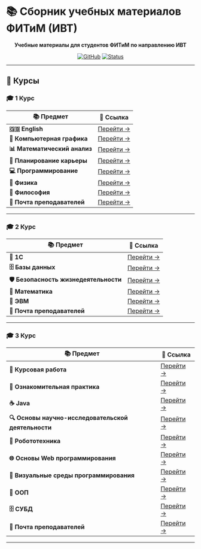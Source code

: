 
# 📚 Сборник учебных материалов ФИТиМ (ИВТ)

<div align="center">

**Учебные материалы для студентов ФИТиМ по направлению ИВТ**

[![GitHub](https://img.shields.io/badge/GitHub-Repository-blue?style=for-the-badge&logo=github)](https://github.com/Lesyalys/Study)
[![Status](https://img.shields.io/badge/Status-Active-success?style=for-the-badge)](https://github.com/Lesyalys/Study)

</div>

---

## 🎯 Курсы

### 🎓 **1 Курс**


| 📚 Предмет | 🔗 Ссылка |
|------------|------------|
| **🇬🇧 English** | [Перейти →](https://github.com/Lesyalys/Study/tree/main/course%201/English) |
| **🎨 Компьютерная графика** | [Перейти →](https://github.com/Lesyalys/Study/tree/main/course%201/%D0%9A%D0%BE%D0%BC%D0%BF%20%D0%93%D1%80%D0%B0%D1%84%D0%B8%D0%BA%D0%B0) |
| **📊 Математический анализ** | [Перейти →](https://github.com/Lesyalys/Study/tree/main/course%201/%D0%9C%D0%B0%D1%82%20%D0%90%D0%BD%D0%B0%D0%BB%D0%B8%D0%B7) |
| **💼 Планирование карьеры** | [Перейти →](https://github.com/Lesyalys/Study/tree/main/course%201/%D0%9F%D0%BB%D0%B0%D0%BD%D0%B8%D1%80%D0%BE%D0%B2%D0%B0%D0%BD%D0%B8%D0%B5%20%D0%BA%D0%B0%D1%80%D1%8C%D0%B5%D1%80%D1%8B%20(%D0%9F%D0%9A)%20%D0%BB%D0%B5%D0%BA%D1%86%D0%B8%D0%B8%20(%D0%BA%D0%BE%D0%BD%D1%81%D0%BF%D0%B5%D0%BA%D1%82%D1%8B%20%D0%9D%D0%95%20%D0%9D%D0%A3%D0%96%D0%9D%D0%AB)) |
| **💻 Программирование** | [Перейти →](https://github.com/Lesyalys/Study/tree/main/course%201/%D0%9F%D1%80%D0%BE%D0%B3%D1%80%D0%B0%D0%BC%D0%BC%D0%B8%D1%80%D0%BE%D0%B2%D0%B0%D0%BD%D0%B8%D0%B5%20(%D0%BB%D0%B5%D0%BA%D1%86%D0%B8%D0%B8%20%2B%20%D0%BF%D1%80%D0%B0%D0%BA%D1%82%D0%B8%D0%BA%D0%B0)) |
| **🔬 Физика** | [Перейти →](https://github.com/Lesyalys/Study/tree/main/course%201/%D0%A4%D0%B8%D0%B7%D0%B8%D0%BA%D0%B0) |
| **🧠 Философия** | [Перейти →](https://github.com/Lesyalys/Study/tree/main/course%201/%D0%A4%D0%B8%D0%BB%D0%BE%D1%81%D0%BE%D1%84%D0%B8%D1%8F) |
| **📧 Почта преподавателей** | [Перейти →](https://github.com/Lesyalys/Study/blob/main/course%201/%D0%9F%D0%BE%D1%87%D1%82%D0%B0%20%D0%BF%D1%80%D0%B5%D0%BF%D0%BE%D0%B4%D0%B0%D0%B2%D0%B0%D1%82%D0%B5%D0%BB%D0%B5%D0%B9.txt) |



---

### 🎓 **2 Курс**


| 📚 Предмет | 🔗 Ссылка |
|------------|------------|
| **🏢 1С** | [Перейти →](https://github.com/Lesyalys/Study/tree/main/course%202/1C) |
| **🗄️ Базы данных** | [Перейти →](https://github.com/Lesyalys/Study/tree/main/course%202/%D0%91%D0%94) |
| **🛡️ Безопасность жизнедеятельности** | [Перейти →](https://github.com/Lesyalys/Study/tree/main/course%202/%D0%91%D0%96) |
| **📐 Математика** | [Перейти →](https://github.com/Lesyalys/Study/tree/main/course%202/%D0%9C%D0%B0%D1%82%D0%B5%D0%BC%D0%B0%D1%82%D0%B8%D0%BA%D0%B0) |
| **💾 ЭВМ** | [Перейти →](https://github.com/Lesyalys/Study/tree/main/course%202/%D0%AD%D0%92%D0%9C) |
| **📧 Почта преподавателей** | [Перейти →](https://github.com/Lesyalys/Study/blob/main/course%202/%D0%9F%D0%BE%D1%87%D1%82%D0%B0%20%D0%BF%D1%80%D0%B5%D0%BF%D0%BE%D0%B4%D0%B0%D0%B2%D0%B0%D1%82%D0%B5%D0%BB%D0%B5%D0%B9.txt) |



---

### 🎓 **3 Курс**

| 📚 Предмет | 🔗 Ссылка |
|------------|------------|
| **📄 Курсовая работа** | [Перейти →](https://github.com/Lesyalys/Study/tree/main/course%203/%D0%9A%D1%83%D1%80%D1%81%D0%BE%D0%B2%D0%B0%D1%8F%20%D1%80%D0%B0%D0%B1%D0%BE%D1%82%D0%B0) |
| **📝 Ознакомительная практика** | [Перейти →](https://github.com/Lesyalys/Study/tree/main/course%203/%D0%9E%D0%B7%D0%BD%D0%B0%D0%BA%D0%BE%D0%BC%D0%B8%D1%82%D0%B5%D0%BB%D1%8C%D0%BD%D0%B0%D1%8F%20%D0%BF%D1%80%D0%B0%D1%82%D0%B8%D0%BA%D0%B0) |
| **☕ Java** | [Перейти →](https://github.com/Lesyalys/Study/tree/main/course%203/Java) |
| **🔍 Основы научно-исследовательской деятельности** | [Перейти →](https://github.com/Lesyalys/Study/tree/main/course%203/%D0%9D%D0%98%D0%94) |
| **🤖 Робототехника** | [Перейти →](https://github.com/Lesyalys/Study/tree/main/course%203/%D0%A0%D0%BE%D0%B1%D0%BE%D1%82%D0%BE%D1%82%D0%B5%D1%85%D0%BD%D0%B8%D0%BA%D0%B0) |
| **🌐 Основы Web программирования** | [Перейти →](https://github.com/Lesyalys/Study/tree/main/course%203/Web) |
| **🎯 Визуальные среды программирования** | [Перейти →](https://github.com/Lesyalys/Study/tree/main/course%203/%D0%92%D0%B8%D0%B7%D1%83%D0%B0%D0%BB%D1%8C%D0%BD%D1%8B%D0%B5%20%D1%81%D1%80%D0%B5%D0%B4%D1%8B%20%D0%BF%D1%80%D0%BE%D0%B3%D1%80%D0%B0%D0%BC%D0%BC%D0%B8%D1%80%D0%BE%D0%B2%D0%B0%D0%BD%D0%B8%D1%8F/labs) |
| **🧩 ООП** | [Перейти →](https://github.com/Lesyalys/Study/tree/main/course%203/%D0%9E%D0%9E%D0%9F) |
| **🗄️ СУБД** | [Перейти →](https://github.com/Lesyalys/Study/tree/main/course%203/%D0%A1%D0%A3%D0%91%D0%94) |
| **📧 Почта преподавателей** | [Перейти →](https://github.com/Lesyalys/Study/blob/main/course%203/%D0%9F%D0%BE%D1%87%D1%82%D0%B0%20%D0%BF%D1%80%D0%B5%D0%BF%D0%BE%D0%B4%D0%B0%D0%B2%D0%B0%D1%82%D0%B5%D0%BB%D0%B5%D0%B9.txt) |



---

